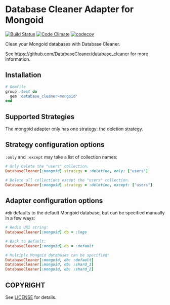 # Database Cleaner Adapter for Mongoid

[![Build Status](https://travis-ci.org/DatabaseCleaner/database_cleaner-mongoid.svg?branch=master)](https://travis-ci.org/DatabaseCleaner/database_cleaner-mongoid)
[![Code Climate](https://codeclimate.com/github/DatabaseCleaner/database_cleaner-mongoid/badges/gpa.svg)](https://codeclimate.com/github/DatabaseCleaner/database_cleaner-mongoid)
[![codecov](https://codecov.io/gh/DatabaseCleaner/database_cleaner-mongoid/branch/master/graph/badge.svg)](https://codecov.io/gh/DatabaseCleaner/database_cleaner-mongoid)

Clean your Mongoid databases with Database Cleaner.

See https://github.com/DatabaseCleaner/database_cleaner for more information.

## Installation

```ruby
# Gemfile
group :test do
  gem 'database_cleaner-mongoid'
end
```

## Supported Strategies

The mongoid adapter only has one strategy: the deletion strategy.

## Strategy configuration options

`:only` and `:except` may take a list of collection names:

```ruby
# Only delete the "users" collection.
DatabaseCleaner[:mongoid].strategy = :deletion, only: ["users"]

# Delete all collections except the "users" collection.
DatabaseCleaner[:mongoid].strategy = :deletion, except: ["users"]
```

## Adapter configuration options

`#db` defaults to the default Mongoid database, but can be specified manually in a few ways:

```ruby
# Redis URI string:
DatabaseCleaner[:mongoid].db = :logs

# Back to default:
DatabaseCleaner[:mongoid].db = :default

# Multiple Mongoid databases can be specified:
DatabaseCleaner[:mongoid, db: :default]
DatabaseCleaner[:mongoid, db: :shard_1]
DatabaseCleaner[:mongoid, db: :shard_2]
```

## COPYRIGHT

See [LICENSE](LICENSE) for details.
